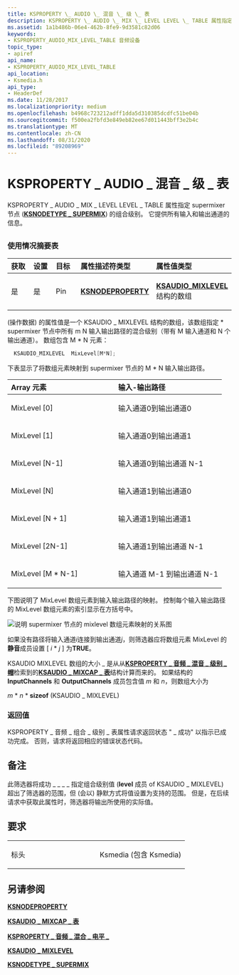 ```yaml
---
title: KSPROPERTY \_ AUDIO \_ 混音 \_ 级 \_ 表
description: KSPROPERTY \_ AUDIO \_ MIX \_ LEVEL LEVEL \_ TABLE 属性指定 supermixer 节点 (KSNODETYPE SUPERMIX) 的组合级别 \_ 。 它提供所有输入和输出通道的信息。
ms.assetid: 1a1b486b-06e4-462b-8fe9-9d3581c82d06
keywords:
- KSPROPERTY_AUDIO_MIX_LEVEL_TABLE 音频设备
topic_type:
- apiref
api_name:
- KSPROPERTY_AUDIO_MIX_LEVEL_TABLE
api_location:
- Ksmedia.h
api_type:
- HeaderDef
ms.date: 11/28/2017
ms.localizationpriority: medium
ms.openlocfilehash: b4968c723212adff1dda5d310385dcdfc51be04b
ms.sourcegitcommit: f500ea2fbfd3e849eb82ee67d011443bff3e2b4c
ms.translationtype: MT
ms.contentlocale: zh-CN
ms.lasthandoff: 08/31/2020
ms.locfileid: "89208969"
---
```

# <a name="ksproperty_audio_mix_level_table"></a>KSPROPERTY \_ AUDIO \_ 混音 \_ 级 \_ 表


KSPROPERTY \_ AUDIO \_ MIX \_ LEVEL LEVEL \_ TABLE 属性指定 supermixer 节点 ([**KSNODETYPE \_ SUPERMIX**](ksnodetype-supermix.md)) 的组合级别。 它提供所有输入和输出通道的信息。

## <span id="ddk_ksproperty_audio_mix_level_table_ks"></span><span id="DDK_KSPROPERTY_AUDIO_MIX_LEVEL_TABLE_KS"></span>


### <a name="span-idusage_summary_tablespanspan-idusage_summary_tablespanspan-idusage_summary_tablespanusage-summary-table"></a><span id="Usage_Summary_Table"></span><span id="usage_summary_table"></span><span id="USAGE_SUMMARY_TABLE"></span>使用情况摘要表

<table>
<colgroup>
<col width="20%" />
<col width="20%" />
<col width="20%" />
<col width="20%" />
<col width="20%" />
</colgroup>
<thead>
<tr class="header">
<th align="left">获取</th>
<th align="left">设置</th>
<th align="left">目标</th>
<th align="left">属性描述符类型</th>
<th align="left">属性值类型</th>
</tr>
</thead>
<tbody>
<tr class="odd">
<td align="left"><p>是</p></td>
<td align="left"><p>是</p></td>
<td align="left"><p>Pin</p></td>
<td align="left"><p><a href="https://docs.microsoft.com/windows-hardware/drivers/ddi/ksmedia/ns-ksmedia-ksnodeproperty" data-raw-source="[&lt;strong&gt;KSNODEPROPERTY&lt;/strong&gt;](/windows-hardware/drivers/ddi/ksmedia/ns-ksmedia-ksnodeproperty)"><strong>KSNODEPROPERTY</strong></a></p></td>
<td align="left"><p><a href="https://docs.microsoft.com/windows-hardware/drivers/ddi/ksmedia/ns-ksmedia-ksaudio_mixlevel" data-raw-source="[&lt;strong&gt;KSAUDIO_MIXLEVEL&lt;/strong&gt;](/windows-hardware/drivers/ddi/ksmedia/ns-ksmedia-ksaudio_mixlevel)"><strong>KSAUDIO_MIXLEVEL</strong></a>结构的数组</p></td>
</tr>
</tbody>
</table>

 

 (操作数据) 的属性值是一个 KSAUDIO \_ MIXLEVEL 结构的数组，该数组指定 \* supermixer 节点中所有 m N 输入输出路径的混合级别（带有 M 输入通道和 N 个输出通道）。 数组包含 M \* N 元素：

```cpp
  KSAUDIO_MIXLEVEL  MixLevel[M*N];
```

下表显示了将数组元素映射到 supermixer 节点的 M \* N 输入输出路径。

<table>
<colgroup>
<col width="50%" />
<col width="50%" />
</colgroup>
<thead>
<tr class="header">
<th align="left">Array 元素</th>
<th align="left">输入-输出路径</th>
</tr>
</thead>
<tbody>
<tr class="odd">
<td align="left"><p>MixLevel [0]</p></td>
<td align="left"><p>输入通道0到输出通道0</p></td>
</tr>
<tr class="even">
<td align="left"><p>MixLevel [1]</p></td>
<td align="left"><p>输入通道0到输出通道1</p></td>
</tr>
<tr class="odd">
<td align="left"><p>MixLevel [N-1]</p></td>
<td align="left"><p>输入通道0到输出通道 N-1</p></td>
</tr>
<tr class="even">
<td align="left"><p>MixLevel [N]</p></td>
<td align="left"><p>输入通道1到输出通道0</p></td>
</tr>
<tr class="odd">
<td align="left"><p>MixLevel [N + 1]</p></td>
<td align="left"><p>输入通道1到输出通道1</p></td>
</tr>
<tr class="even">
<td align="left"><p>MixLevel [2N-1]</p></td>
<td align="left"><p>输入通道1到输出通道 N-1</p></td>
</tr>
<tr class="odd">
<td align="left"><p>MixLevel [M * N-1]</p></td>
<td align="left"><p>输入通道 M-1 到输出通道 N-1</p></td>
</tr>
</tbody>
</table>

 

下图说明了 MixLevel 数组元素到输入输出路径的映射。 控制每个输入输出路径的 MixLevel 数组元素的索引显示在方括号中。

![说明 supermixer 节点的 mixlevel 数组元素映射的关系图](images/supermix.png)

如果没有路径将输入通道*i*连接到输出通道*j*，则筛选器应将数组元素 MixLevel 的**静音**成员设置 \[ *i* \* *j* \] 为**TRUE**。

KSAUDIO MIXLEVEL 数组的大小 \_ 是从从[**KSPROPERTY \_ 音频 \_ 混音 \_ 级别 \_ 帽**](ksproperty-audio-mix-level-caps.md)检索到的[**KSAUDIO \_ MIXCAP \_ 表**](/windows-hardware/drivers/ddi/ksmedia/ns-ksmedia-ksaudio_mixcap_table)结构计算而来的。 如果结构的 **InputChannels** 和 **OutputChannels** 成员包含值 *m* 和 *n*，则数组大小为

*m* \* *n* \* **sizeof** (KSAUDIO \_ MIXLEVEL) 

### <a name="span-idreturn_valuespanspan-idreturn_valuespanspan-idreturn_valuespanreturn-value"></a><span id="Return_Value"></span><span id="return_value"></span><span id="RETURN_VALUE"></span>返回值

KSPROPERTY \_ 音频 \_ 组合 \_ 级别 \_ 表属性请求返回状态 " \_ 成功" 以指示已成功完成。 否则，请求将返回相应的错误状态代码。

<a name="remarks"></a>备注
-------

此筛选器将成功 \_ \_ \_ \_ 指定组合级别值 (**level** 成员 of KSAUDIO \_ MIXLEVEL) 超出了筛选器的范围，但 (会以) 静默方式将值设置为支持的范围。 但是，在后续请求中获取此属性时，筛选器将输出所使用的实际值。

<a name="requirements"></a>要求
------------

<table>
<colgroup>
<col width="50%" />
<col width="50%" />
</colgroup>
<tbody>
<tr class="odd">
<td align="left"><p>标头</p></td>
<td align="left">Ksmedia (包含 Ksmedia) </td>
</tr>
</tbody>
</table>

## <a name="span-idsee_alsospansee-also"></a><span id="see_also"></span>另请参阅


[**KSNODEPROPERTY**](/windows-hardware/drivers/ddi/ksmedia/ns-ksmedia-ksnodeproperty)

[**KSAUDIO \_ MIXCAP \_ 表**](/windows-hardware/drivers/ddi/ksmedia/ns-ksmedia-ksaudio_mixcap_table)

[**KSPROPERTY \_ 音频 \_ 混合 \_ 电平 \_**](ksproperty-audio-mix-level-caps.md)

[**KSAUDIO \_ MIXLEVEL**](/windows-hardware/drivers/ddi/ksmedia/ns-ksmedia-ksaudio_mixlevel)

[**KSNODETYPE \_ SUPERMIX**](ksnodetype-supermix.md)

 

